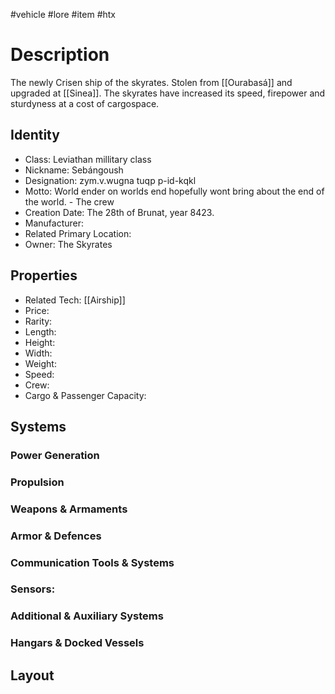 #vehicle #lore #item #htx 
# Description
The newly Crisen ship of the skyrates. Stolen from [[Ourabasá]] and upgraded at [[Sinea]]. The skyrates have increased its speed, firepower and sturdyness at a cost of cargospace.
## Identity
- Class: Leviathan millitary class
- Nickname: Sebángoush
- Designation: zym.v.wugna tuqp p-id-kqkl
- Motto: World ender on worlds end hopefully wont bring about the end of the world. - The crew
- Creation Date: The 28th of Brunat, year 8423.
- Manufacturer:
- Related Primary Location:
- Owner: The Skyrates

## Properties
- Related Tech: [[Airship]]
- Price: 
- Rarity:
- Length:
- Height:
- Width:
- Weight:
- Speed: 
- Crew:
- Cargo & Passenger Capacity:

## Systems
### Power Generation

### Propulsion

### Weapons & Armaments

### Armor & Defences

### Communication Tools & Systems

### Sensors:

### Additional & Auxiliary Systems

### Hangars & Docked Vessels

## Layout

